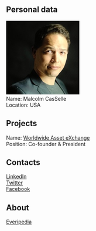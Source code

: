 ## Personal data
![malcolm casselle photo](photo/malcolm_casselle.jpg)  
Name:   Malcolm CasSelle  
Location: USA  
## Projects 
Name: [Worldwide Asset eXchange](../projects/worldwide_asset_exchange.md)  
Position: Co-founder & President   
## Contacts
[LinkedIn](https://www.linkedin.com/in/malcolmcasselle/)    
[Twitter](https://twitter.com/MalcolmCasSelle)  
[Facebook](https://www.facebook.com/malcolm.casselle)
## About
[Everipedia](https://everipedia.org/wiki/Malcolm_CasSelle/)
